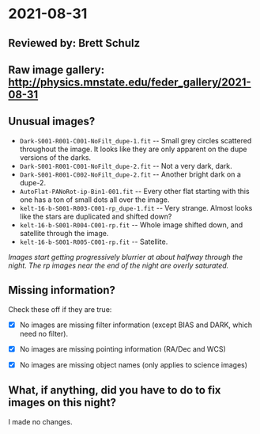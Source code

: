 # 2021-08-31

## Reviewed by:   Brett Schulz

## Raw image gallery: http://physics.mnstate.edu/feder_gallery/2021-08-31

## Unusual images?


+ `Dark-S001-R001-C001-NoFilt_dupe-1.fit` -- Small grey circles scattered throughout the image. It looks like they are only apparent on the dupe versions of the darks.
+ `Dark-S001-R001-C001-NoFilt_dupe-2.fit` -- Not a very dark, dark.
+ `Dark-S001-R001-C002-NoFilt_dupe-2.fit` -- Another bright dark on a dupe-2.
+ `AutoFlat-PANoRot-ip-Bin1-001.fit` -- Every other flat starting with this one has a ton of small dots all over the image.
+ `kelt-16-b-S001-R003-C001-rp_dupe-1.fit` -- Very strange. Almost looks like the stars are duplicated and shifted down?
+ `kelt-16-b-S001-R004-C001-rp.fit` -- Whole image shifted down, and satellite through the image. 
+ `kelt-16-b-S001-R005-C001-rp.fit` -- Satellite.

*Images start getting progressively blurrier at about halfway through the night. The rp images near the end of the night are overly saturated.*

## Missing information?

Check these off if they are true:

- [x] No images are missing filter information (except BIAS and DARK, which need no filter).
- [x] No images are missing pointing information (RA/Dec and WCS)
- [x] No images are missing object names (only applies to science images)


## What, if anything, did you have to do to fix images on this night?

I made no changes.

